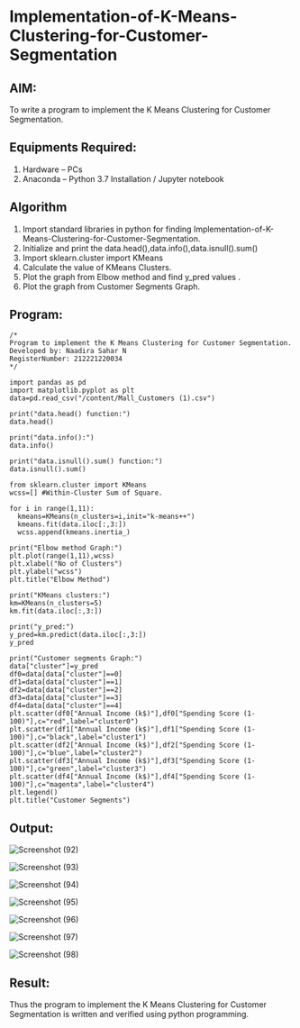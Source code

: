 # Implementation-of-K-Means-Clustering-for-Customer-Segmentation

## AIM:
To write a program to implement the K Means Clustering for Customer Segmentation.

## Equipments Required:
1. Hardware – PCs
2. Anaconda – Python 3.7 Installation / Jupyter notebook

## Algorithm
1. Import standard libraries in python for finding Implementation-of-K-Means-Clustering-for-Customer-Segmentation.
2. Initialize and print the data.head(),data.info(),data.isnull().sum()
3. Import sklearn.cluster import KMeans
4. Calculate the value of KMeans Clusters.
5. Plot the graph from Elbow method and find y_pred values .
6. Plot the graph from Customer Segments Graph.

## Program:
```
/*
Program to implement the K Means Clustering for Customer Segmentation.
Developed by: Naadira Sahar N
RegisterNumber: 212221220034
*/

import pandas as pd
import matplotlib.pyplot as plt
data=pd.read_csv("/content/Mall_Customers (1).csv")

print("data.head() function:")
data.head()

print("data.info():")
data.info()

print("data.isnull().sum() function:")
data.isnull().sum()

from sklearn.cluster import KMeans
wcss=[] #Within-Cluster Sum of Square.

for i in range(1,11):
  kmeans=KMeans(n_clusters=i,init="k-means++")
  kmeans.fit(data.iloc[:,3:])
  wcss.append(kmeans.inertia_)
  
print("Elbow method Graph:")
plt.plot(range(1,11),wcss)
plt.xlabel("No of Clusters")
plt.ylabel("wcss")
plt.title("Elbow Method")

print("KMeans clusters:")
km=KMeans(n_clusters=5)
km.fit(data.iloc[:,3:])

print("y_pred:")
y_pred=km.predict(data.iloc[:,3:])
y_pred

print("Customer segments Graph:")
data["cluster"]=y_pred
df0=data[data["cluster"]==0]
df1=data[data["cluster"]==1]
df2=data[data["cluster"]==2]
df3=data[data["cluster"]==3]
df4=data[data["cluster"]==4]
plt.scatter(df0["Annual Income (k$)"],df0["Spending Score (1-100)"],c="red",label="cluster0")
plt.scatter(df1["Annual Income (k$)"],df1["Spending Score (1-100)"],c="black",label="cluster1")
plt.scatter(df2["Annual Income (k$)"],df2["Spending Score (1-100)"],c="blue",label="cluster2")
plt.scatter(df3["Annual Income (k$)"],df3["Spending Score (1-100)"],c="green",label="cluster3")
plt.scatter(df4["Annual Income (k$)"],df4["Spending Score (1-100)"],c="magenta",label="cluster4")
plt.legend()
plt.title("Customer Segments")

```

## Output:
![Screenshot (92)](https://github.com/Naadira/Implementation-of-K-Means-Clustering-for-Customer-Segmentation/assets/128135126/c2196681-6386-4049-944f-efa86feb587a)

![Screenshot (93)](https://github.com/Naadira/Implementation-of-K-Means-Clustering-for-Customer-Segmentation/assets/128135126/2e95b625-adab-406c-a51d-771efbcd5a7e)

![Screenshot (94)](https://github.com/Naadira/Implementation-of-K-Means-Clustering-for-Customer-Segmentation/assets/128135126/be036061-9bc8-4257-a369-5d521269e0a3)

![Screenshot (95)](https://github.com/Naadira/Implementation-of-K-Means-Clustering-for-Customer-Segmentation/assets/128135126/8f970182-18f8-4688-9e72-eb79bf2ed068)

![Screenshot (96)](https://github.com/Naadira/Implementation-of-K-Means-Clustering-for-Customer-Segmentation/assets/128135126/70c2f5b1-0fbc-4cf9-98ec-c8b84d4a823b)

![Screenshot (97)](https://github.com/Naadira/Implementation-of-K-Means-Clustering-for-Customer-Segmentation/assets/128135126/e30ab5bf-9954-45b4-bb2a-02e8aea567be)

![Screenshot (98)](https://github.com/Naadira/Implementation-of-K-Means-Clustering-for-Customer-Segmentation/assets/128135126/fe992493-332a-4cb0-b9c3-9204be9fd24d)


## Result:
Thus the program to implement the K Means Clustering for Customer Segmentation is written and verified using python programming.
